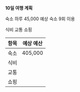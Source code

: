**10일 여행 계획**

숙소
하루 45,000 예상
숙소 9회 이용

식비
교통
쇼핑

| 항목  | 예상 예산   |
| --- | ------- |
| 숙소  | 405,000 |
| 식비  |         |
| 교통  |         |
| 쇼핑  |         |